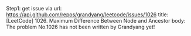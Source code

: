 Step1: get issue via url: https://api.github.com/repos/grandyang/leetcode/issues/1026 
 title:[LeetCode] 1026. Maximum Difference Between Node and Ancestor 
 body:  
 The problem No.1026 has not been written by Grandyang yet!